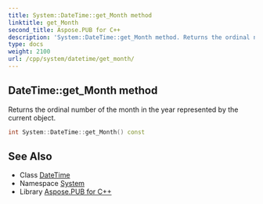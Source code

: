 ```yaml
---
title: System::DateTime::get_Month method
linktitle: get_Month
second_title: Aspose.PUB for C++
description: 'System::DateTime::get_Month method. Returns the ordinal number of the month in the year represented by the current object in C++.'
type: docs
weight: 2100
url: /cpp/system/datetime/get_month/
---
```

## DateTime::get_Month method


Returns the ordinal number of the month in the year represented by the current object.

```cpp
int System::DateTime::get_Month() const
```

## See Also

* Class [DateTime](../)
* Namespace [System](../../)
* Library [Aspose.PUB for C++](../../../)
